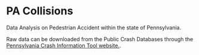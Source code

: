 PA Collisions
==============================

Data Analysis on Pedestrian Accident within the state of Pennsylvania.

Raw data can be downloaded from the Public Crash Databases through the [Pennsylvania Crash Information Tool website.](https://crashinfo.penndot.gov/PCIT/welcome.html).